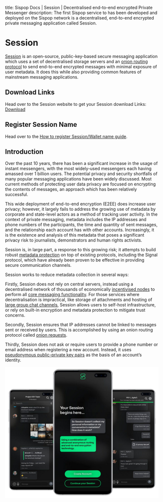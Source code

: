 title: Sispop Docs | Session | Decentralised end-to-end encrypted Private Messenger 
description: The first Sispop service to has been developed and deployed on the Sispop network is a decentralised, end-to-end encrypted private messaging application called Session.

# Session

[Session](https://getsession.org) is an open-source, public-key-based secure messaging application which uses a set of decentralised storage servers and an [onion routing protocol](../infrastructure/#onion-requests) to send end-to-end encrypted messages with minimal exposure of user metadata. It does this while also providing common features of mainstream messaging applications. 

## Download Links

Head over to the Session website to get your Session download Links:<br>
[Download](https://getsession.org)

## Register Session Name

Head over to the [How to register Session/Wallet name guide](../HowToRegisterSessionNames/).

## Introduction

Over the past 10 years, there has been a significant increase in the usage of instant messengers, with the most widely-used messengers each having amassed over 1 billion users. The potential privacy and security shortfalls of many popular messaging applications have been widely discussed. Most current methods of protecting user data privacy are focused on encrypting the contents of messages, an approach which has been relatively successful. 

This wide deployment of end-to-end encryption (E2EE) does increase user privacy; however, it largely fails to address the growing use of metadata by corporate and state-level actors as a method of tracking user activity. In the context of private messaging, metadata includes the IP addresses and phone numbers of the participants, the time and quantity of sent messages, and the relationship each account has with other accounts. Increasingly, it is the existence and analysis of this metadata that poses a significant privacy risk to journalists, demonstrators and human rights activists.

Session is, in large part, a response to this growing risk; it attempts to build robust [metadata protection](../infrastructure/) on top of existing protocols, including the Signal protocol, which have already been proven to be effective in providing secure communication channels. 

Session works to reduce metadata collection in several ways:

Firstly, Session does not rely on central servers, instead using a decentralised network of thousands of economically [incentivised nodes](../../../ServiceNodes/SNOverview/) to perform all [core messaging functionality](../message_routing/). For those services where decentralisation is impractical, like storage of attachments and hosting of [large group chat channels](../group_chats/), Session allows users to self-host infrastructure, or rely on built-in encryption and metadata protection to mitigate trust concerns.

Secondly, Session ensures that IP addresses cannot be linked to messages sent or received by users. This is accomplished by using an onion routing protocol called [onion requests](../infrastructure/#onion-requests). 

Thirdly, Session does not ask or require users to provide a phone number or email address when registering a new account. Instead, it uses [pseudonymous public-private key pairs](../infrastructure/#identity-and-long-term-keys) as the basis of an account’s identity.

![OnlineMessaging](../../assets/sessionmockup.png)